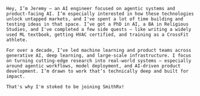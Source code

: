 
```
Hey, I’m Jeremy — an AI engineer focused on agentic systems and product-facing AI. I’m especially interested in how these technologies unlock untapped markets, and I've spent a lot of time building and testing ideas in that space. I’ve got a PhD in AI, a BA in Religious Studies, and I've completed a few side quests — like writing a widely used ML textbook, getting HVAC certified, and training as a CrossFit athlete.

For over a decade, I’ve led machine learning and product teams across generative AI, deep learning, and large-scale infrastructure. I focus on turning cutting-edge research into real-world systems — especially around agentic workflows, model deployment, and AI-driven product development. I’m drawn to work that’s technically deep and built for impact.

That's why I'm stoked to be joining SmithRx!
```
<!--stackedit_data:
eyJoaXN0b3J5IjpbMTg2ODY5NDcwLDk5NDUwMTQwMCwtMTMzMT
Q1NDQzMSw1MDAwOTUyNzYsMTc0NzA3MzEwNCw2OTU5NTg1NDMs
LTIwODg3NDY2MTIsOTU1NjMzNDI1LDgzNTM4MDk2OSwxNTgwMz
A5Njk3LDIxMjE2NzcxMjFdfQ==
-->